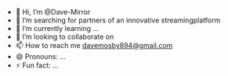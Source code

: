 - 👋 Hi, I’m @Dave-Mirror
- 👀 I’m searching for partners of an innovative streamingplatform 
- 🌱 I’m currently learning ...
- 💞️ I’m looking to collaborate on 
- 📫 How to reach me davemosby894@gmail.com
- 😄 Pronouns: ...
- ⚡ Fun fact: ...

<!---
Dave-Mirror/Dave-Mirror is a ✨ special ✨ repository because its `README.md` (this file) appears on your GitHub profile.
You can click the Preview link to take a look at your changes.
--->
